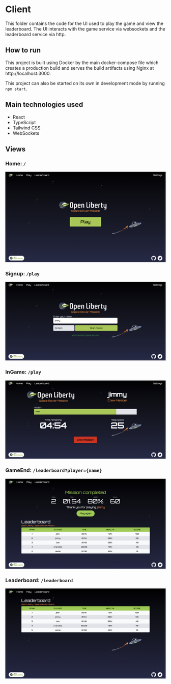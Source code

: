 # Client

This folder contains the code for the UI used to play the game and view the leaderboard. The UI interacts with the game service via websockets and the leaderboard service via http.

## How to run

This project is built using Docker by the main docker-compose file which creates a production build and serves the build artifacts using Nginx at http://localhost:3000.

This project can also be started on its own in development mode by running `npm start`.

## Main technologies used
- React
- TypeScript
- Tailwind CSS
- WebSockets

## Views

### Home: `/`

![Home](images/home.png)

### Signup: `/play`

![Signup](images/signup.png)
### InGame: `/play`

![InGame](images/game.png)

### GameEnd: `/leaderboard?player={name}`

![GameEnd](images/finish.png)

### Leaderboard: `/leaderboard`

![Leaderboard](images/leaderboard.png)